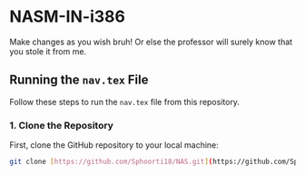 # NASM-IN-i386
Make changes as you wish bruh! Or else the professor will surely know that you stole it from me.

## Running the `nav.tex` File

Follow these steps to run the `nav.tex` file from this repository.

### 1. Clone the Repository
First, clone the GitHub repository to your local machine:
```bash
git clone [https://github.com/Sphoorti18/NAS.git](https://github.com/Sphoorti18/NASM-IN-i386.git)

